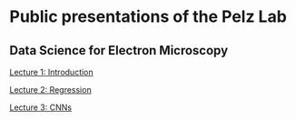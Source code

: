 # Public presentations of the Pelz Lab

 
## Data Science for Electron Microscopy
[Lecture 1: Introduction](https://pelzlab.science/public_presentations/data_science_for_em/01_intro/template.html)

[Lecture 2: Regression](https://pelzlab.science/public_presentations/data_science_for_em/02_regression/template.html)

[Lecture 3: CNNs](https://pelzlab.science/public_presentations/data_science_for_em/03_cnns/template.html)